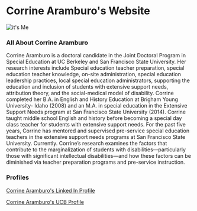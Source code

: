 # Corrine Aramburo's Website

![it's Me](https://www.ocf.berkeley.edu/~bre/wp-content/uploads/2019/02/corrine-sm_orig.jpg)

### All About Corrine Aramburo

Corrine Aramburo is a doctoral candidate in the Joint Doctoral Program in Special Education at UC Berkeley and San Francisco State University. Her research interests include Special education teacher preparation, special education teacher knowledge, on-site administration, special education leadership practices, local special education administrators, supporting the education and inclusion of students with extensive support needs, attribution theory, and the social-medical model of disability. Corrine completed her B.A. in English and History Education at Brigham Young University- Idaho (2008) and an M.A. in special education in the Extensive Support Needs program at San Francisco State University (2014). Corrine taught middle school English and history before becoming a special day class teacher for students with extensive support needs. For the past five years, Corrine has mentored and supervised pre-service special education teachers in the extensive support needs programs at San Francisco State University. Currently. Corrine’s research examines the factors that contribute to the marginalization of students with disabilities—particularly those with significant intellectual disabilities—and how these factors can be diminished via teacher preparation programs and pre-service instruction.

### Profiles
[Corrine Aramburo's Linked In Profile](https://www.linkedin.com/in/corrine-aramburo-54362a66 "Corrine's Linked In Profile")

[Corrine Aramburo's UCB Profile](https://gse.berkeley.edu/corrine-aramburo "Corrine Aramburo- University of California Berkeley Profile")
